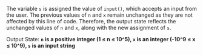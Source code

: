 The variable `s` is assigned the value of `input()`, which accepts an input from the user. The previous values of `n` and `x` remain unchanged as they are not affected by this line of code. Therefore, the output state reflects the unchanged values of `n` and `x`, along with the new assignment of `s`.

Output State: **`n` is a positive integer (1 ≤ n ≤ 10^5), `x` is an integer (-10^9 ≤ x ≤ 10^9), `s` is an input string**